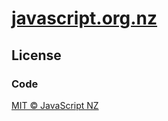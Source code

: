 # [javascript.org.nz](https://javascript.org.nz)

## License

### Code

[MIT © JavaScript NZ](./LICENSE)

